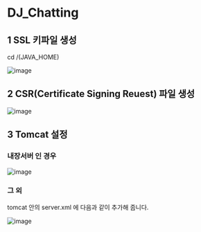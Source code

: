 # DJ_Chatting

## 1 SSL 키파일 생성

cd /(JAVA_HOME)

![image](https://user-images.githubusercontent.com/100888647/165061900-42ff5232-a9bf-463f-976e-47c2b7d8032a.png)

## 2 CSR(Certificate Signing Reuest) 파일 생성

![image](https://user-images.githubusercontent.com/100888647/165062165-f45082c7-0258-46fc-b4da-63642577a7dd.png)


## 3 Tomcat 설정

### 내장서버 인 경우
![image](https://user-images.githubusercontent.com/100888647/165062370-e925d53a-34c5-4b54-ac79-489f1c0e0a5a.png)

### 그 외 
tomcat 안의 server.xml 에 다음과 같이 추가해 줍니다.

![image](https://user-images.githubusercontent.com/100888647/165062793-690c7e8e-bc10-4495-9e70-a23916a21ea5.png)
